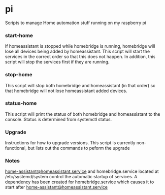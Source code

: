 # pi
Scripts to manage Home automation stuff running on my raspberry pi

### start-home ###
  If homeassistant is stopped while homebridge is running, homebridge will lose all devices being added by homeassistant.  This script will start the services in the correct order so that this does not happen.  In addition, this script will stop the services first if they are running.

### stop-home ###
  This script will stop both homebridge and homeassistant (in that order) so that homebridge will not lose homeassistant added devices.

### status-home ###
  This script will print the status of both homebridge and homeassistant to the console.  Status is determined from systemctl status.

### Upgrade ###
  Instructions for how to upgrade versions.  This script is currently non-functional, but lists out the commands to peform the upgrade
  
 ### Notes ###
home-assistant@homeassistant.service and homebridge.service located at /etc/systemd/system control the automatic startup of services.  A dependency has been created for homebridge.service which causes it to start after home-assistant@homeassistant.service
